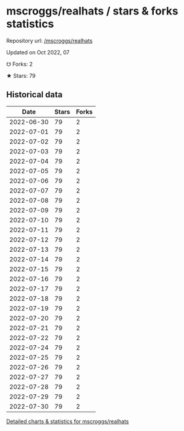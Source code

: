 # mscroggs/realhats / stars & forks statistics

Repository url: [/mscroggs/realhats](https://github.com/mscroggs/realhats)

Updated on Oct 2022, 07

☋ Forks: 2

★ Stars: 79

## Historical data
| Date | Stars | Forks |
|------|-------|-------|
| 2022-06-30 | 79 | 2 | 
| 2022-07-01 | 79 | 2 | 
| 2022-07-02 | 79 | 2 | 
| 2022-07-03 | 79 | 2 | 
| 2022-07-04 | 79 | 2 | 
| 2022-07-05 | 79 | 2 | 
| 2022-07-06 | 79 | 2 | 
| 2022-07-07 | 79 | 2 | 
| 2022-07-08 | 79 | 2 | 
| 2022-07-09 | 79 | 2 | 
| 2022-07-10 | 79 | 2 | 
| 2022-07-11 | 79 | 2 | 
| 2022-07-12 | 79 | 2 | 
| 2022-07-13 | 79 | 2 | 
| 2022-07-14 | 79 | 2 | 
| 2022-07-15 | 79 | 2 | 
| 2022-07-16 | 79 | 2 | 
| 2022-07-17 | 79 | 2 | 
| 2022-07-18 | 79 | 2 | 
| 2022-07-19 | 79 | 2 | 
| 2022-07-20 | 79 | 2 | 
| 2022-07-21 | 79 | 2 | 
| 2022-07-22 | 79 | 2 | 
| 2022-07-24 | 79 | 2 | 
| 2022-07-25 | 79 | 2 | 
| 2022-07-26 | 79 | 2 | 
| 2022-07-27 | 79 | 2 | 
| 2022-07-28 | 79 | 2 | 
| 2022-07-29 | 79 | 2 | 
| 2022-07-30 | 79 | 2 | 


[Detailed charts & statistics for mscroggs/realhats](https://reviewgithub.com/rep/mscroggs/realhats)
